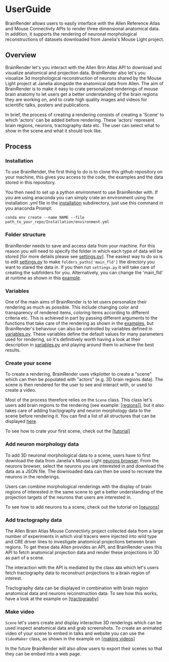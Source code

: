 # UserGuide

BrainRender allows users to easily interface with the Allen Reference Atlas
and Mouse Connectivty APIs to render three dimensional anatomical data. 
In addition, it supports the rendering of neuronal morphological reconstructions
of datasets downloaded from Janelia's Mouse Light project. 


## Overview
BrainRender let's you interact with the Allen Brin Atlas API to download and visualize anatomical 
and projection data. BrainRender also let's you visualize 3d morphological reconstruction of
neurons shared by the Mouse Light project at Janelia alongside the anatomical data from Allen. 
The aim of BrainRender is to make it easy to crate personalized renderings of mouse brain anatomy to let
users get a better understanding of the brain regions they are working on, and to crate high quality
images and videos for scientific talks, posters and publications. 

In brief, the process of creating a rendering consists of creating a 'Scene' to which 'actors' can be added
before rendering. These 'actors' represent brain regions, neurons, tractography data etc. The user can select
what to show in the scene and what it should look like. 


## Process
### Installation
To use BrainRender, the first thing to do is to clone this github repository on your machine, this gives you access
to the code, the examples and the data stored in this repository.

You then need to set up a python environment to use BrainRender with. If you are using anaconda you can 
simply crate an environment using the installation .yml file in the [installation](Installation) subdirectory,
just use this command in you anaconda Prompt:

```conda env create --name NAME --file path_to_your_repo/Installation/environment.yml```

### Folder structure
BrainRender needs to save and access data from your machine. For this reason you will need to specify the folder
in which each type of data will be stored [for more details please see [settings.py](BrainRender\settings.py)]. The easiest way to do so is to edit [settings.py](BrainRender\settings.py)
to make `folders_paths['main_fld']` the directory you want to stared the data in. If you then run `settings.py` it will take care of creating the subfolders for you. 
Alternatively, you can change the 'main_fld' at runtime as shown in this [example](Examples\Tutorial.ipynb).


### Variables
One of the main aims of BrainRender is to let users personalize their rendering as much as possible. This include
changing color and transparency of rendered items, coloring items according to different criteria etc. 
This is achieved in part by passing different arguments to the functions that take care of the rendering 
as shown in the [examples](Examples), but BrainRender's behaviour can also be controlled by variables defined in
[variables.py](BrainRender\variables.py). These variables define the default values for many parameters used for rendering, so it's definitively worth having a look at their description in [variables.py](BrainRender\variables.py)
and playing around them to achieve the best results. 


### Create your scene
To create a rendering, BrainRender uses vtkplotter to create a "scene" which can
then be populated with "actors" (e.g. 3D brain regions data). The
scene is then rendered for the user to see and interact with, or used to create a video. 

Most of the process therefore relies on the `Scene` class. This class
let's users add brain regions to the rendering [see example: [[regions]](Examples/Regions.ipynb)], but it also takes care of adding tractography and neuron morphology data to the scene before rendering it. 
You can find a list of all structures that can be displayed [here](all_regions.txt).

To see how to crate your first scene, check out the [[tutorial]](Examples/tutorial.ipynb)

### Add neuron morphology data
To add 3D neuronal morphological data to a scene, users have to first download the data
from Janelia's Mouse Light [neurons browser](http://ml-neuronbrowser.janelia.org). 
From the neurons browser, select the neurons you are interested in and download the data
as a JSON file. The downloaded data can then be used to recreate the neurons in the renderings. 

Users can combine morphological renderings with the display of brain regions of interested
in the same scene to get a better understanding of the projection targets of the neurons 
that users are interested in. 

To see how to add neurons to a scene, check out the tutorial on [[neurons]](Examples/Neurons.ipynb)

### Add tractography data 
The Allen Brain Atlas Mouse Connectivty project collected data from a large number 
of experiments in which viral tracers were injected into wild type and CRE driver lines
to investigate anatomical projections between brain regions. 
To get these data Allen provides an API, and BrainRender uses this API to fetch
anatomical projection data and render these projections in 3D as part of a scene. 

The interaction with the API is mediated by the class `ABA` which let's users 
fetch tractography data to reconstruct projections to a brain region of interest. 

Tractography data can be displayed in combination with brain region anatomical data 
and neurons reconstruction data. To see how this works, have a look at the 
example on [[tractography]](Examples/Tractography.ipynb)

### Make video
`Scene` let's users create and display interactive 3D renderings which can be used 
inspect anatomical data and grab screenshots. To create an animated video of your 
scene to embed in talks and website you can use the `VideoMaker` class, as shown in 
the example on [[making videos]](Examples/Video.ipynb)

In the future BrainRender will also allow users to export their scenes so that they can 
be embed into a web page. 